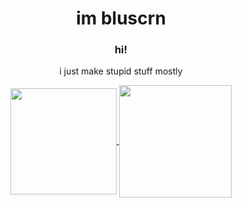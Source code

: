 <center><h1>im bluscrn</h1>
<h3>hi!</h3>
<p>i just make stupid stuff mostly</p>


<p align="center">  
  <a href="https://github.com/anuraghazra/github-readme-stats">
    <img height=170 align="center" src="https://github-readme-stats.vercel.app/api/top-langs?username=Bluscrn99&layout=compact&langs_count=8" />
  </a>
  <a href="https://github.com/anuraghazra/github-readme-stats">
    <img height=180 align="center" src="https://github-readme-stats.vercel.app/api?username=Bluscrn99" />
  </a>
</p>
</center>

